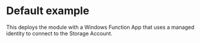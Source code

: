 # Default example

This deploys the module with a Windows Function App that uses a managed identity to connect to the Storage Account.
